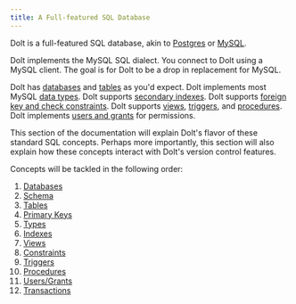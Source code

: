 ```yaml
---
title: A Full-featured SQL Database
---
```


Dolt is a full-featured SQL database, akin to [Postgres](https://www.postgresql.org/) or [MySQL](https://www.mysql.com/).

Dolt implements the MySQL SQL dialect. You connect to Dolt using a MySQL client. The goal is for Dolt to be a drop in replacement for MySQL.

Dolt has [databases](./databases.md) and [tables](./schema.md) as you'd expect. Dolt implements most MySQL [data types](./types.md). Dolt supports [secondary indexes](./indexes.md). Dolt supports [foreign key and check constraints](./constraints.md). Dolt supports [views](./views.md), [triggers](./triggers.md), and [procedures](./procedures.md). Dolt implements [users and grants](./users-grants.md) for permissions.

This section of the documentation will explain Dolt's flavor of these standard SQL concepts. Perhaps more importantly, this section will also explain how these concepts interact with Dolt's version control features.

Concepts will be tackled in the following order:

1. [Databases](./databases.md)
2. [Schema](./schema.md)
3. [Tables](./table.md)
4. [Primary Keys]((./primary-key.md))
5. [Types](./types.md)
6. [Indexes](./indexes.md)
7. [Views](./views.md)
8. [Constraints](./views.md)
9. [Triggers](./triggers.md)
10. [Procedures](./procedures.md)
11. [Users/Grants](./users-grants.md)
12. [Transactions](./transaction.md)